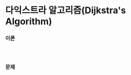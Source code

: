 # 다익스트라 알고리즘(Dijkstra's Algorithm)


### 이론


```



```


### 문제




<!-- 

***

<details>

<summary>

#### _2096번: 내려가기_

</summary>

```cpp

```

</details> 


-->